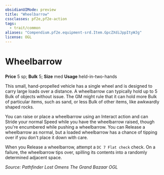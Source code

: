 ```yaml
---
obsidianUIMode: preview
title: "Wheelbarrow"
cssclasses: pf2e,pf2e-action
tags:
  - trait/common
aliases: "Compendium.pf2e.equipment-srd.Item.GpcZXdiJppItyWJg"
license: OGL
---
```

# Wheelbarrow

### 


**Price** 5 sp; 
**Bulk** 5; **Size** med
**Usage** held-in-two-hands

This small, hand-propelled vehicle has a single wheel and is designed to carry large loads over a distance. A wheelbarrow can typically hold up to 5 Bulk of objects without issue. The GM might rule that it can hold more Bulk of particular items, such as sand, or less Bulk of other items, like awkwardly shaped rocks.

You can raise or place a wheelbarrow using an Interact action and can Stride your normal Speed while you have the wheelbarrow raised, though you're encumbered while pushing a wheelbarrow. You can Release a wheelbarrow as normal, but a loaded wheelbarrow has a chance of tipping over if you don't place it down with care.

When you Release a wheelbarrow, attempt a `DC 7 Flat check` check. On a failure, the wheelbarrow tips over, spilling its contents into a randomly determined adjacent space.

*Source: Pathfinder Lost Omens The Grand Bazaar*
*OGL*
